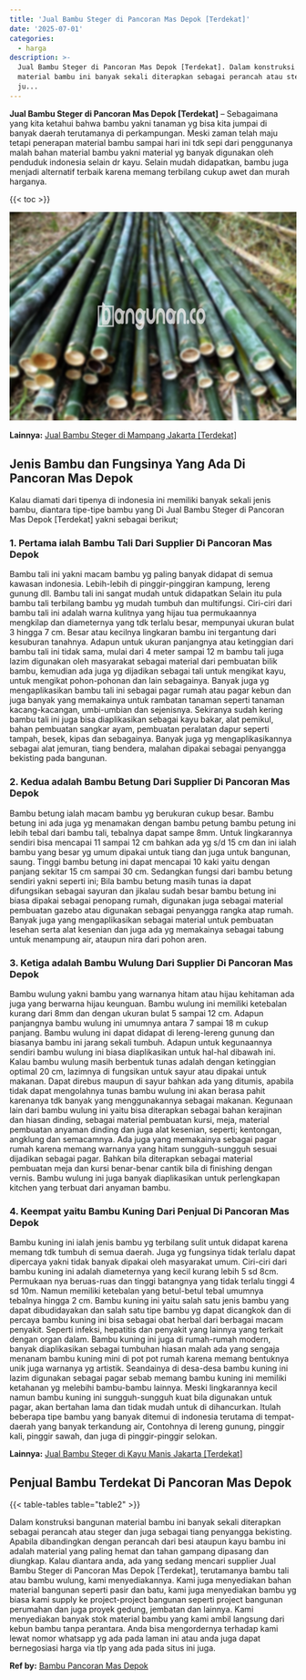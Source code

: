 ```yaml
---
title: 'Jual Bambu Steger di Pancoran Mas Depok [Terdekat]'
date: '2025-07-01'
categories:
  - harga
description: >-
  Jual Bambu Steger di Pancoran Mas Depok [Terdekat]. Dalam konstruksi bangunan
  material bambu ini banyak sekali diterapkan sebagai perancah atau steger dan
  ju...
---
```


**Jual Bambu Steger di Pancoran Mas Depok \[Terdekat\]** – Sebagaimana yang kita ketahui bahwa bambu yakni tanaman yg bisa kita jumpai di banyak daerah terutamanya di perkampungan. Meski zaman telah maju tetapi penerapan material bambu sampai hari ini tdk sepi dari penggunanya malah bahan material bambu yakni material yg banyak digunakan oleh penduduk indonesia selain dr kayu. Selain mudah didapatkan, bambu juga menjadi alternatif terbaik karena memang terbilang cukup awet dan murah harganya.

{{< toc >}}

![Jual Bambu Steger di Pancoran Mas Depok [Terdekat]](/images/jual-bambu-tali-18.png)

**Lainnya:** [Jual Bambu Steger di Mampang Jakarta \[Terdekat\]](https://bambu.bangunan.co/jual-bambu-steger-di-mampang-jakarta-terdekat/)

## Jenis Bambu dan Fungsinya Yang Ada Di Pancoran Mas Depok

Kalau diamati dari tipenya di indonesia ini memiliki banyak sekali jenis bambu, diantara tipe-tipe bambu yang Di Jual Bambu Steger di Pancoran Mas Depok \[Terdekat\] yakni sebagai berikut;

### 1\. Pertama ialah Bambu Tali Dari Supplier Di Pancoran Mas Depok

Bambu tali ini yakni macam bambu yg paling banyak didapat di semua kawasan indonesia. Lebih-lebih di pinggir-pinggiran kampung, lereng gunung dll. Bambu tali ini sangat mudah untuk didapatkan Selain itu pula bambu tali terbilang bambu yg mudah tumbuh dan multifungsi. Ciri-ciri dari bambu tali ini adalah warna kulitnya yang hijau tua permukaannya mengkilap dan diameternya yang tdk terlalu besar, mempunyai ukuran bulat 3 hingga 7 cm. Besar atau kecilnya lingkaran bambu ini tergantung dari kesuburan tanahnya. Adapun untuk ukuran panjangnya atau ketinggian dari bambu tali ini tidak sama, mulai dari 4 meter sampai 12 m bambu tali juga lazim digunakan oleh masyarakat sebagai material dari pembuatan bilik bambu, kemudian ada juga yg dijadikan sebagai tali untuk mengikat kayu, untuk mengikat pohon-pohonan dan lain sebagainya. Banyak juga yg mengaplikasikan bambu tali ini sebagai pagar rumah atau pagar kebun dan juga banyak yang memakainya untuk rambatan tanaman seperti tanaman kacang-kacangan, umbi-umbian dan sejenisnya. Sekiranya sudah kering bambu tali ini juga bisa diaplikasikan sebagai kayu bakar, alat pemikul, bahan pembuatan sangkar ayam, pembuatan peralatan dapur seperti tampah, besek, kipas dan sebagainya. Banyak juga yg mengaplikasikannya sebagai alat jemuran, tiang bendera, malahan dipakai sebagai penyangga bekisting pada bangunan.

### 2\. Kedua adalah Bambu Betung Dari Supplier Di Pancoran Mas Depok

Bambu betung ialah macam bambu yg berukuran cukup besar. Bambu betung ini ada juga yg menamakan dengan bambu petung bambu petung ini lebih tebal dari bambu tali, tebalnya dapat sampe 8mm. Untuk lingkarannya sendiri bisa mencapai 11 sampai 12 cm bahkan ada yg s/d 15 cm dan ini ialah bambu yang besar yg umum dipakai untuk tiang dan juga untuk bangunan, saung. Tinggi bambu betung ini dapat mencapai 10 kaki yaitu dengan panjang sekitar 15 cm sampai 30 cm. Sedangkan fungsi dari bambu betung sendiri yakni seperti ini; Bila bambu betung masih tunas ia dapat difungsikan sebagai sayuran dan jikalau sudah besar bambu betung ini biasa dipakai sebagai penopang rumah, digunakan juga sebagai material pembuatan gazebo atau digunakan sebagai penyangga rangka atap rumah. Banyak juga yang mengaplikasikan sebagai material untuk pembuatan lesehan serta alat kesenian dan juga ada yg memakainya sebagai tabung untuk menampung air, ataupun nira dari pohon aren.

### 3\. Ketiga adalah Bambu Wulung Dari Supplier Di Pancoran Mas Depok

Bambu wulung yakni bambu yang warnanya hitam atau hijau kehitaman ada juga yang berwarna hijau keunguan. Bambu wulung ini memiliki ketebalan kurang dari 8mm dan dengan ukuran bulat 5 sampai 12 cm. Adapun panjangnya bambu wulung ini umumnya antara 7 sampai 18 m cukup panjang. Bambu wulung ini dapat didapat di lereng-lereng gunung dan biasanya bambu ini jarang sekali tumbuh. Adapun untuk kegunaannya sendiri bambu wulung ini biasa diaplikasikan untuk hal-hal dibawah ini. Kalau bambu wulung masih berbentuk tunas adalah dengan ketinggian optimal 20 cm, lazimnya di fungsikan untuk sayur atau dipakai untuk makanan. Dapat direbus maupun di sayur bahkan ada yang ditumis, apabila tidak dapat mengolahnya tunas bambu wulung ini akan berasa pahit karenanya tdk banyak yang menggunakannya sebagai makanan. Kegunaan lain dari bambu wulung ini yaitu bisa diterapkan sebagai bahan kerajinan dan hiasan dinding, sebagai material pembuatan kursi, meja, material pembuatan anyaman dinding dan juga alat kesenian, seperti; kentongan, angklung dan semacamnya. Ada juga yang memakainya sebagai pagar rumah karena memang warnanya yang hitam sungguh-sungguh sesuai dijadikan sebagai pagar. Bahkan bila diterapkan sebagai material pembuatan meja dan kursi benar-benar cantik bila di finishing dengan vernis. Bambu wulung ini juga banyak diaplikasikan untuk perlengkapan kitchen yang terbuat dari anyaman bambu.

### 4\. Keempat yaitu Bambu Kuning Dari Penjual Di Pancoran Mas Depok

Bambu kuning ini ialah jenis bambu yg terbilang sulit untuk didapat karena memang tdk tumbuh di semua daerah. Juga yg fungsinya tidak terlalu dapat dipercaya yakni tidak banyak dipakai oleh masyarakat umum. Ciri-ciri dari bambu kuning ini adalah diameternya yang kecil kurang lebih 5 sd 8cm. Permukaan nya beruas-ruas dan tinggi batangnya yang tidak terlalu tinggi 4 sd 10m. Namun memiliki ketebalan yang betul-betul tebal umumnya tebalnya hingga 2 cm. Bambu kuning ini yaitu salah satu jenis bambu yang dapat dibudidayakan dan salah satu tipe bambu yg dapat dicangkok dan di percaya bambu kuning ini bisa sebagai obat herbal dari berbagai macam penyakit. Seperti infeksi, hepatitis dan penyakit yang lainnya yang terkait dengan organ dalam. Bambu kuning ini juga di rumah-rumah modern, banyak diaplikasikan sebagai tumbuhan hiasan malah ada yang sengaja menanam bambu kuning mini di pot pot rumah karena memang bentuknya unik juga warnanya yg artistik. Seandainya di desa-desa bambu kuning ini lazim digunakan sebagai pagar sebab memang bambu kuning ini memiliki ketahanan yg melebihi bambu-bambu lainnya. Meski lingkarannya kecil namun bambu kuning ini sungguh-sungguh kuat bila digunakan untuk pagar, akan bertahan lama dan tidak mudah untuk di dihancurkan. Itulah beberapa tipe bambu yang banyak ditemui di indonesia terutama di tempat-daerah yang banyak terkandung air, Contohnya di lereng gunung, pinggir kali, pinggir sawah, dan juga di pinggir-pinggir selokan.

**Lainnya:** [Jual Bambu Steger di Kayu Manis Jakarta \[Terdekat\]](https://bambu.bangunan.co/jual-bambu-steger-di-kayu-manis-jakarta-terdekat/)

## Penjual Bambu Terdekat Di Pancoran Mas Depok

{{< table-tables table="table2" >}}

Dalam konstruksi bangunan material bambu ini banyak sekali diterapkan sebagai perancah atau steger dan juga sebagai tiang penyangga bekisting. Apabila dibandingkan dengan perancah dari besi ataupun kayu bambu ini adalah material yang paling hemat dan tahan gampang dipasang dan diungkap. Kalau diantara anda, ada yang sedang mencari supplier Jual Bambu Steger di Pancoran Mas Depok \[Terdekat\], terutamanya bambu tali atau bambu wulung, kami menyediakannya. Kami juga menyediakan bahan material bangunan seperti pasir dan batu, kami juga menyediakan bambu yg biasa kami supply ke project-project bangunan seperti project bangunan perumahan dan juga proyek gedung, jembatan dan lainnya. Kami menyediakan banyak stok material bambu yang kami ambil langsung dari kebun bambu tanpa perantara. Anda bisa mengordernya terhadap kami lewat nomor whatsapp yg ada pada laman ini atau anda juga dapat bernegosiasi harga via tlp yang ada pada situs ini juga.

**Ref by:** [Bambu Pancoran Mas Depok](https://id.wikipedia.org/wiki/Bambu)
